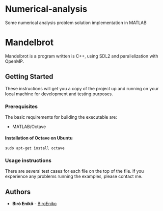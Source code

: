 # Numerical-analysis
Some numerical analysis problem solution implementation in MATLAB


# Mandelbrot

Mandelbrot is a program written is C++, using SDL2 and parallelization with OpenMP. 

## Getting Started

These instructions will get you a copy of the project up and running on your local machine for development and testing purposes.

### Prerequisites

The basic requirements for building the executable are:

* MATLAB/Octave

#### Installation of Octave on Ubuntu

```
sudo apt-get install octave
```
### Usage instructions
There are several test cases for each file on the top of the file. If you experience any problems running the examples, please contact me.

## Authors

* **Biró Enikő** - [BiroEniko](https://github.com/biroeniko)
